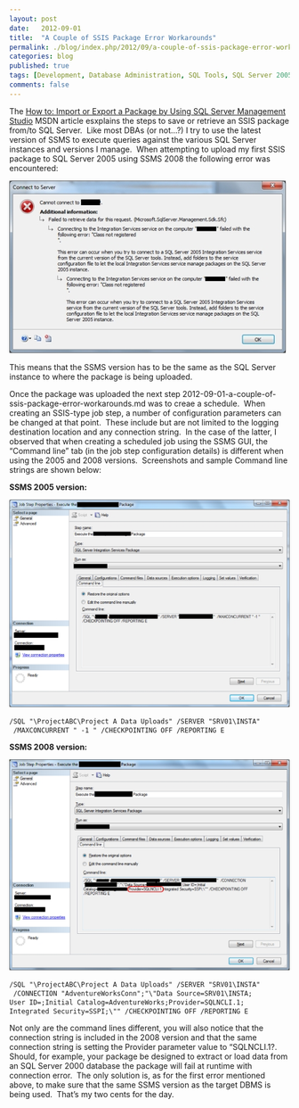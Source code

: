 ```yaml
---
layout: post
date:   2012-09-01
title:  "A Couple of SSIS Package Error Workarounds"
permalink: ./blog/index.php/2012/09/a-couple-of-ssis-package-error-workarounds/
categories: blog
published: true
tags: [Development, Database Administration, SQL Tools, SQL Server 2005, SQL Server 2008, SQL Server 2008 R2, SQL Server 2012, SQL Server Integration Services, SSIS, Storage]
comments: false
---
```

The [How to: Import or Export a Package by Using SQL Server Management Studio](http://msdn.microsoft.com/en-us/library/ms141235.aspx "How to: Import or Export a Package by Using SQL Server Management Studio") MSDN article esxplains the steps to save or retrieve an SSIS package from/to SQL Server.  Like most DBAs (or not…?) I try to use the latest version of SSMS to execute queries against the various SQL Server instances and versions I manage.  When attempting to upload my first SSIS package to SQL Server 2005 using SSMS 2008 the following error was encountered:

![/assets/article_files/2012/08/connect_to_server_ssis_error.jpg "connect_to_server_ssis_error"](/assets/article_files/2012/09/connect_to_server_ssis_error.jpg)

This means that the SSMS version has to be the same as the SQL Server instance to where the package is being uploaded.

Once the package was uploaded the next step 2012-09-01-a-couple-of-ssis-package-error-workarounds.md
was to creae a schedule.  When creating an SSIS-type job step, a number of configuration parameters can be changed at that point.  These include but are not limited to the logging destination location and any connection string.  In the case of the latter, I observed that when creating a scheduled job using the SSMS GUI, the “Command line” tab (in the job step configuration details) is different when using the 2005 and 2008 versions.  Screenshots and sample Command line strings are shown below:

**SSMS 2005 version:**

![/assets/article_files/2012/08/job_step_properties_2005.jpg "job_step_properties_2005"](/assets/article_files/2012/09/job_step_properties_2005.jpg)

``` text
/SQL "\ProjectABC\Project A Data Uploads" /SERVER "SRV01\INSTA"
 /MAXCONCURRENT " -1 " /CHECKPOINTING OFF /REPORTING E
```

**SSMS 2008 version:**

![/assets/article_files/2012/08/job_step_properties_2008.jpg?resize=640%2C480 "job_step_properties_2008"](/assets/article_files/2012/09/job_step_properties_2008.jpg)

``` text
/SQL "\ProjectABC\Project A Data Uploads" /SERVER "SRV01\INSTA"
 /CONNECTION "AdventureWorksConn";"\"Data Source=SRV01\INSTA;
User ID=;Initial Catalog=AdventureWorks;Provider=SQLNCLI.1;
Integrated Security=SSPI;\"" /CHECKPOINTING OFF /REPORTING E
```

Not only are the command lines different, you will also notice that the connection string is included in the 2008 version and that the same connection string is setting the Provider parameter value to “SQLNCLI.1?.  Should, for example, your package be designed to extract or load data from an SQL Server 2000 database the package will fail at runtime with connection error.  The only solution is, as for the first error mentioned above, to make sure that the same SSMS version as the target DBMS is being used.  That’s my two cents for the day.
